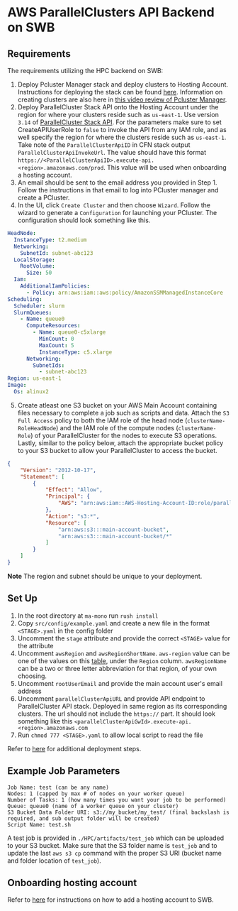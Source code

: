 # AWS ParallelClusters API Backend on SWB

## Requirements
The requirements utilizing the HPC backend on SWB:
1. Deploy Pcluster Manager stack and deploy clusters to Hosting Account. 
Instructions for deploying the stack can be found [here](https://pcluster.cloud/01-getting-started.html). Information on creating clusters are also here in [this video review of Pcluster Manager](https://www.youtube.com/watch?v=Z1vlpJYb1KQ).
2. Deploy ParallelCluster Stack API onto the Hosting Account under the region for where your clusters reside such as `us-east-1`. Use version `3.14` of [ParallelCluster Stack API](https://docs.aws.amazon.com/parallelcluster/latest/ug/api-reference-v3.html). For the parameters make sure to set CreateAPIUserRole to `false` to invoke the API from any IAM role, and as well specify the region for where the clusters reside such as `us-east-1`. Take note of the `ParallelClusterApiID` in CFN stack output `ParallelClusterApiInvokeUrl`. The value should have this format `https://<ParallelClusterApiID>.execute-api.<region>.amazonaws.com/prod`. This value will be used when onboarding a hosting account.
3. An email should be sent to the email address you provided in Step 1. Follow the instructions in that email to log into PCluster manager and create a PCluster.
4. In the UI, click `Create Cluster` and then choose `Wizard`. Follow the wizard to generate a `Configuration` for launching your PCluster. The configuration should look something like this.
```yaml
HeadNode:
  InstanceType: t2.medium
  Networking:
    SubnetId: subnet-abc123
  LocalStorage:
    RootVolume:
      Size: 50
  Iam:
    AdditionalIamPolicies:
      - Policy: arn:aws:iam::aws:policy/AmazonSSMManagedInstanceCore
Scheduling:
  Scheduler: slurm
  SlurmQueues:
    - Name: queue0
      ComputeResources:
        - Name: queue0-c5xlarge
          MinCount: 0
          MaxCount: 5
          InstanceType: c5.xlarge
      Networking:
        SubnetIds:
          - subnet-abc123
Region: us-east-1
Image:
  Os: alinux2
```
5. Create atleast one S3 bucket on your AWS Main Account containing files necessary to complete a job such as scripts and data. Attach the `S3 Full Access` policy to both the IAM role of the head node (`clusterName-RoleHeadNode`) and the IAM role of the compute nodes (`clusterName-Role`) of your ParallelCluster for the nodes to execute S3 operations. Lastly, similar to the policy below, attach the appropriate bucket policy to your S3 bucket to allow your ParallelCluster to access the bucket.
```json
{
    "Version": "2012-10-17",
    "Statement": [
        {
            "Effect": "Allow",
            "Principal": {
                "AWS": "arn:aws:iam::AWS-Hosting-Account-ID:role/parallelcluster/*"
            },
            "Action": "s3:*",
            "Resource": [
                "arn:aws:s3:::main-account-bucket",
                "arn:aws:s3:::main-account-bucket/*"
            ]
        }
    ]
}
```

**Note**
The region and subnet should be unique to your deployment.

## Set Up
1. In the root directory at `ma-mono` run `rush install`
2. Copy `src/config/example.yaml` and create a new file in the format `<STAGE>.yaml` in the config folder
3. Uncomment the `stage` attribute and provide the correct `<STAGE>` value for the attribute
4. Uncomment `awsRegion` and `awsRegionShortName`. `aws-region` value can be one of the values on this [table](https://docs.aws.amazon.com/AmazonRDS/latest/UserGuide/Concepts.RegionsAndAvailabilityZones.html#Concepts.RegionsAndAvailabilityZones.Regions), under the `Region` column. `awsRegionName` can be a two or three letter abbreviation for that region, of your own choosing.
5. Uncomment `rootUserEmail` and provide the main account user's email address
6. Uncomment `parallelClusterApiURL` and provide API endpoint to ParallelCluster API stack. Deployed in same region as its corresponding clusters. The url should not include the `https://` part. It should look something like this `<parallelClusterApiGwId>.execute-api.<region>.amazonaws.com`
7. Run `chmod 777 <STAGE>.yaml` to allow local script to read the file

Refer to [here](../../README.md#deploying-code) for additional deployment steps.


## Example Job Parameters

```
Job Name: test (can be any name)
Nodes: 1 (capped by max # of nodes on your worker queue)
Number of Tasks: 1 (how many times you want your job to be performed)
Queue: queue0 (name of a worker queue on your cluster)
S3 Bucket Data Folder URI: s3://my_bucket/my_test/ (final backslash is required, and sub output folder will be created)
Script Name: test.sh
```
A test job is provided in `./HPC/artifacts/test_job` which can be uploaded to your S3 bucket. Make sure that the S3 folder name is `test_job` and to update the last `aws s3 cp` command with the proper S3 URI (bucket name and folder location of `test_job`).

## Onboarding hosting account
Refer to [here](../../SETUP_v2p1.md#deploy-to-the-hosting-account) for instructions on how to add a hosting account to SWB.

